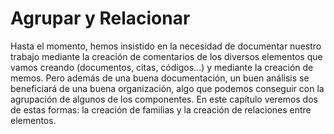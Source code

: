 ﻿# Agrupar y Relacionar

Hasta el momento, hemos insistido en la necesidad de documentar nuestro trabajo mediante la creación de comentarios de los diversos elementos que vamos creando (documentos, citas, códigos...) y mediante la creación de memos. Pero además de una buena documentación, un buen análisis se beneficiará de una buena organización, algo que podemos conseguir con la agrupación de algunos de los componentes. En este capítulo veremos dos de estas formas: la creación de familias y la creación de relaciones entre elementos.

